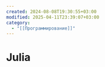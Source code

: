 ```yaml
---
created: 2024-08-08T19:30:55+03:00
modified: 2025-04-11T23:39:07+03:00
category:
  - "[[Программирование]]"
---
```


# Julia

